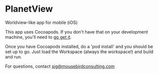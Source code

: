 # PlanetView
Worldview-like app for mobile (iOS)

This app uses Cocoapods.  If you don't have that on your development machine, you'll need to [go get it](https://cocoapods.org/).

Once you have Cocoapods installed, do a 'pod install' and you should be set up to go.  Just load the Workspace (always the workspace!) and build and run.

For questions, contact sjg@mousebirdconsulting.com
